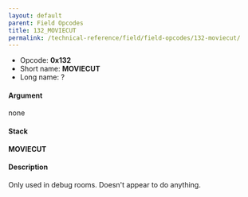 ```yaml
---
layout: default
parent: Field Opcodes
title: 132_MOVIECUT
permalink: /technical-reference/field/field-opcodes/132-moviecut/
---
```


-   Opcode: **0x132**
-   Short name: **MOVIECUT**
-   Long name: ?

#### Argument

none

#### Stack

  
**MOVIECUT**

#### Description

Only used in debug rooms. Doesn't appear to do anything.
